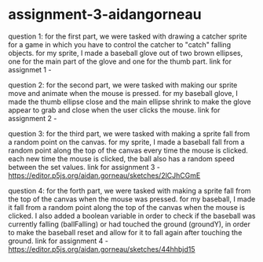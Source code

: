 # assignment-3-aidangorneau

question 1: for the first part, we were tasked with drawing a catcher sprite for a game in which you have to control the catcher to "catch" falling objects. for my sprite, I made a baseball glove out of two brown ellipses, one for the main part of the glove and one for the thumb part. 
link for assignmet 1 - 

question 2: for the second part, we were tasked with making our sprite move and animate when the mouse is pressed. for my baseball glove, I made the thumb ellipse close and the main ellipse shrink to make the glove appear to grab and close when the user clicks the mouse. 
link for assignment 2 -

question 3: for the third part, we were tasked with making a sprite fall from a random point on the canvas. for my sprite, I made a baseball fall from a random point along the top of the canvas every time the mouse is clicked. each new time the mouse is clicked, the ball also has a random speed between the set values. 
link for assignment 3 - https://editor.p5js.org/aidan.gorneau/sketches/2lCJhCGmE

question 4: for the forth part, we were tasked with making a sprite fall from the top of the canvas when the mouse was pressed. for my baseball, I made it fall from a random point along the top of the canvas when the mouse is clicked. I also added a boolean variable in order to check if the baseball was currently falling (ballFalling) or had touched the ground (groundY), in order to make the baseball reset and allow for it to fall again after touching the ground. 
link for assignment 4 - https://editor.p5js.org/aidan.gorneau/sketches/44hhbjd15
